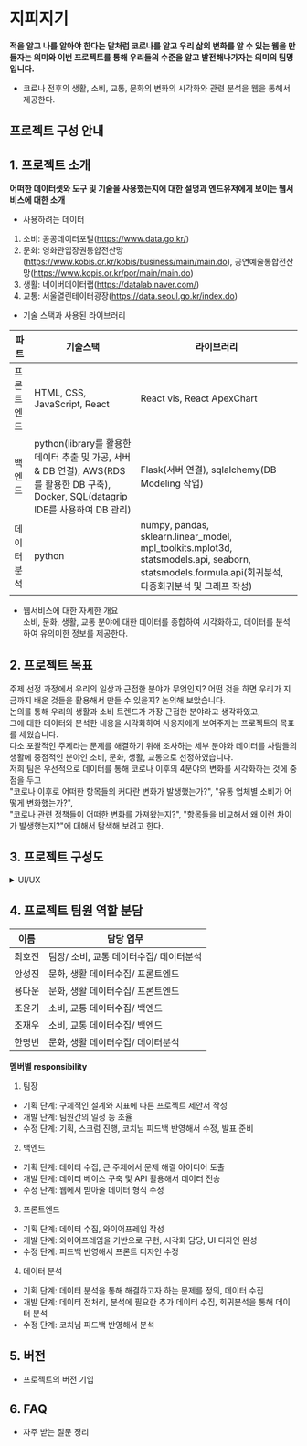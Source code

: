 # 지피지기
**적을 알고 나를 알아야 한다는 말처럼 코로나를 알고 우리 삶의 변화를 알 수 있는 웹을 만들자는 의미와 이번 프로젝트를 통해 우리들의 수준을 알고 발전해나가자는 의미의 팀명입니다.**
- 코로나 전후의 생활, 소비, 교통, 문화의 변화의 시각화와 관련 분석을 웹을 통해서 제공한다.


## 프로젝트 구성 안내


## 1. 프로젝트 소개

**어떠한 데이터셋와 도구 및 기술을 사용했는지에 대한 설명과 엔드유저에게 보이는 웹서비스에 대한 소개**
- 사용하려는 데이터
1. 소비: 공공데이터포털(https://www.data.go.kr/)
2. 문화: 영화관입장권통합전산망(https://www.kobis.or.kr/kobis/business/main/main.do), 공연예술통합전산망(https://www.kopis.or.kr/por/main/main.do)
3. 생활: 네이버데이터랩(https://datalab.naver.com/)
4. 교통: 서울열린테이터광장(https://data.seoul.go.kr/index.do)
- 기술 스택과 사용된 라이브러리

| 파트 | 기술스택 | 라이브러리 |
| ------ | ------ | ------ |
| 프론트엔드 | HTML, CSS, JavaScript, React | React vis, React ApexChart |
| 백엔드 | python(library를 활용한 데이터 추출 및 가공, 서버 & DB 연결), AWS(RDS를 활용한 DB 구축), Docker, SQL(datagrip IDE를 사용하여 DB 관리)  | Flask(서버 연결), sqlalchemy(DB Modeling 작업) |
| 데이터분석 | python | numpy, pandas, sklearn.linear_model, mpl_toolkits.mplot3d, statsmodels.api, seaborn, statsmodels.formula.api(회귀분석, 다중회귀분석 및 그래프 작성) |

- 웹서비스에 대한 자세한 개요                      
  소비, 문화, 생활, 교통 분야에 대한 데이터를 종합하여 시각화하고, 데이터를 분석하여 유의미한 정보를 제공한다.
## 2. 프로젝트 목표

주제 선정 과정에서 우리의 일상과 근접한 분야가 무엇인지? 어떤 것을 하면 우리가 지금까지 배운 것들을 활용해서 만들 수 있을지? 논의해 보았습니다.    
논의를 통해 우리의 생활과 소비 트렌드가 가장 근접한 분야라고 생각하였고,   
그에 대한 데이터와 분석한 내용을 시각화하여 사용자에게 보여주자는 프로젝트의 목표를 세웠습니다.   
다소 포괄적인 주제라는 문제를 해결하기 위해 조사하는 세부 분야와 데이터를 사람들의 생활에 중점적인 분야인 소비, 문화, 생활, 교통으로 선정하였습니다.   
저희 팀은 우선적으로 데이터를 통해 코로나 이후의 4분야의 변화를 시각화하는 것에 중점을 두고    
"코로나 이후로 어떠한 항목들의 커다란 변화가 발생했는가?", "유통 업체별 소비가 어떻게 변화했는가?",      
"코로나 관련 정책들이 어떠한 변화를 가져왔는지?", "항목들을 비교해서 왜 이런 차이가 발생했는지?"에 대해서 탐색해 보려고 한다.     


## 3. 프로젝트 구성도
<details><summary>UI/UX</summary>

메인페이지1      
  ![jipijigi_main1](/uploads/7c08a6c41706fd0db42285e10538847f/jipijigi_main1.PNG)      
메인페이지2      
  ![jipijigi_main2](/uploads/73800ceb680902e53d42bd1c9048b3b8/jipijigi_main2.PNG)     
차트페이지_예시1      
  ![차트_페이지_예시1](/uploads/50c3c4e447f0236d5c3433a4e58efbdb/차트_페이지_예시1.PNG)     
차트페이지_예시2      
  ![차트_페이지_예시2](/uploads/0f31d4895d42c139c9a8fd2872a60bbf/차트_페이지_예시2.PNG)      
와이어프레임      
  ![jipijigi_Wireframe](/uploads/4f6c9e03d522e6676e8f3aca8d9332fe/jipijigi_Wireframe.png)       
</details>

## 4. 프로젝트 팀원 역할 분담
| 이름 | 담당 업무 |
| ------ | ------ |
| 최호진 | 팀장/ 소비, 교통 데이터수집/ 데이터분석|
| 안성진 | 문화, 생활 데이터수집/ 프론트엔드 |
| 용다운 | 문화, 생활 데이터수집/ 프론트엔드 |
| 조윤기 | 소비, 교통 데이터수집/ 백엔드 |
| 조재우 | 소비, 교통 데이터수집/ 백엔드 |
| 한명빈 | 문화, 생활 데이터수집/ 데이터분석 |


**멤버별 responsibility**

1. 팀장 

- 기획 단계: 구체적인 설계와 지표에 따른 프로젝트 제안서 작성
- 개발 단계: 팀원간의 일정 등 조율
- 수정 단계: 기획, 스크럼 진행, 코치님 피드백 반영해서 수정, 발표 준비

2. 백엔드 

- 기획 단계: 데이터 수집, 큰 주제에서 문제 해결 아이디어 도출
- 개발 단계: 데이터 베이스 구축 및 API 활용해서 데이터 전송
- 수정 단계: 웹에서 받아줄 데이터 형식 수정

3. 프론트엔드

- 기획 단계: 데이터 수집, 와이어프레임 작성
- 개발 단계: 와이어프레임을 기반으로 구현, 시각화 담당, UI 디자인 완성
- 수정 단계: 피드백 반영해서 프론트 디자인 수정

4. 데이터 분석

- 기획 단계: 데이터 분석을 통해 해결하고자 하는 문제를 정의, 데이터 수집
- 개발 단계: 데이터 전처리, 분석에 필요한 추가 데이터 수집, 회귀분석을 통해 데이터 분석
- 수정 단계: 코치님 피드백 반영해서 분석

## 5. 버전
  - 프로젝트의 버전 기입

## 6. FAQ
  - 자주 받는 질문 정리
